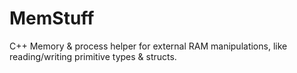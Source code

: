# MemStuff
C++ Memory &amp; process helper for external RAM manipulations, like reading/writing primitive types &amp; structs.

